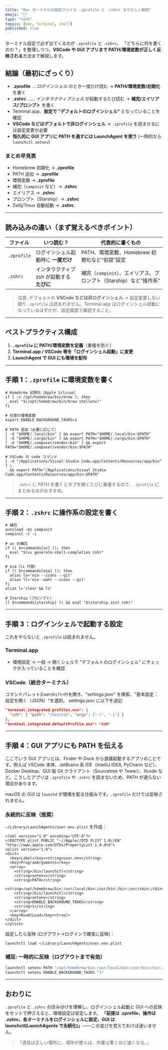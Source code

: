 ```yaml
---
title: "Mac ターミナルの設定ファイル .zprofile と .zshrc をやさしく解説"
emoji: "🐸"
type: "tech"
topics: [mac, terminal, shell]
published: true
---
```


ターミナル設定で必ず出てくるのが `.zprofile` と `.zshrc`。
「どちらに何を書くのか？」を整理しつつ、**VSCode や GUI アプリまで PATH/環境変数が正しく反映される**方法まで解説します。

## 結論（最初にざっくり）

- **.zprofile** … *ログインシェル* のとき一度だけ読む → **PATH/環境変数/初期化** を書く
- **.zshrc** …… *インタラクティブシェル* が起動するたび読む → **補完/エイリアス/プロンプト** を書く
- Terminal.app、**設定で "デフォルトのログインシェル"** となっていることを確認
- **VSCode などはデフォルトで非ログインシェル** → `.zprofile` を読ませるには設定変更が必要
- **恒久的に GUI アプリに PATH を通すには LaunchAgent を使う** (一時的なら `launchctl setenv`)

### まとめ早見表

- Homebrew 初期化 → **.zprofile**
- PATH 追加 → **.zprofile**
- 環境変数 → **.zprofile**
- 補完（`compinit` など）→ **.zshrc**
- エイリアス → **.zshrc**
- プロンプト（Starship）→ **.zshrc**
- Zellij/Tmux 自動起動 → **.zshrc**

---

## 読み込みの違い（まず覚えるべきポイント）

| ファイル        | いつ読む？                      | 代表的に書くもの                                    |
| ----------- | -------------------------- | ------------------------------------------- |
| `.zprofile` | ログインシェル起動時に **一度だけ**       | PATH、環境変数、Homebrew 初期化など“前提”設定              |
| `.zshrc`    | インタラクティブ zsh が起動する **たびに** | 補完（`compinit`）、エイリアス、プロンプト（Starship）など“操作系” |

> 注意: デフォルトの **VSCode などは非ログインシェル** → 設定変更しない限り `.zprofile` は読まれません。Terminal.app はログインシェル起動になっているはずだが、設定画面で確認すること。

---

## ベストプラクティス構成

1. **`.zprofile` に PATH/環境変数を定義**（重複を防ぐ）
2. **Terminal.app / VSCode 等を「ログインシェル起動」に変更**
3. **LaunchAgent で GUI にも環境を配布**

---

## 手順 1：`.zprofile` に環境変数を書く

```zsh:.zprofile
# Homebrew 初期化（Apple Silicon）
if [ -x /opt/homebrew/bin/brew ]; then
  eval "$(/opt/homebrew/bin/brew shellenv)"
fi

# 任意の環境変数
export ENABLE_BACKGROUND_TASKS=1

# PATH 追加（必要に応じて）
[ -d "$HOME/.local/bin" ] && export PATH="$HOME/.local/bin:$PATH"
[ -d "$HOME/.cargo/bin" ] && export PATH="$HOME/.cargo/bin:$PATH"
[ -d "$HOME/.composer/vendor/bin" ] && export PATH="$HOME/.composer/vendor/bin:$PATH"

# VSCode の code コマンド
[ -d "/Applications/Visual Studio Code.app/Contents/Resources/app/bin" ] \
  && export PATH="/Applications/Visual Studio Code.app/Contents/Resources/app/bin:$PATH"
```

> `.zshrc` に PATH を書くとタブを開くたびに重複するので、`.zprofile` にまとめるのがおすすめ。

---

## 手順 2：`.zshrc` に操作系の設定を書く

```zsh:.zshrc
# 補完
autoload -Uz compinit
compinit -C -i

# uv の補完
if (( $+commands[uv] )); then
  eval "$(uv generate-shell-completion zsh)"
fi

# eza（ls 代替）
if (( $+commands[eza] )); then
  alias ls='eza --icons --git'
  alias ll='eza -aahl --icons --git'
fi
alias l='clear && ls'

# Starship（プロンプト）
(( $+commands[starship] )) && eval "$(starship init zsh)"
```

---

## 手順 3：ログインシェルで起動する設定

これをやらないと `.zprofile` は読まれません。

### Terminal.app

- 環境設定 → 一般 → 開くシェルで "デフォルトのログインシェル" にチェックが入っていることを確認

### VSCode（統合ターミナル）

コマンドパレット(`Cmd+Shift+P`)を開き、"settings.json" を検索、"基本設定： 設定を開く（JSON）"を選択。
settings.json に以下を追記

```json:settings.json
"terminal.integrated.profiles.osx": {
  "zsh": { "path": "/bin/zsh", "args": ["-l", "-i"] }
},
"terminal.integrated.defaultProfile.osx": "zsh"
```

---

## 手順 4：GUI アプリにも PATH を伝える

ここでいう GUI アプリとは、Finder や Dock から直接起動するアプリのことです。例えば VSCode 本体、JetBrains 系 IDE（IntelliJ IDEA, PyCharm など）、Docker Desktop、GUI 版 Git クライアント（Sourcetree や Tower）、Xcode など。こうしたアプリは `.zprofile` や `.zshrc` を読まないため、PATH が通らない場合があります。

macOS の GUI は `launchd` が環境を配る仕組みです。`.zprofile` だけでは反映されません。

### 永続的に反映（推奨）

`~/Library/LaunchAgents/user.env.plist` を作成：

```xml:user.env.plist
<?xml version="1.0" encoding="UTF-8"?>
<!DOCTYPE plist PUBLIC "-//Apple//DTD PLIST 1.0//EN" "http://www.apple.com/DTDs/PropertyList-1.0.dtd">
<plist version="1.0">
<dict>
  <key>Label</key><string>user.env</string>
  <key>ProgramArguments</key>
  <array>
    <string>/bin/launchctl</string>
    <string>setenv</string>
    <string>PATH</string>
    <string>/opt/homebrew/bin:/usr/local/bin:/usr/bin:/bin:/usr/sbin:/sbin</string>
    <string>/bin/launchctl</string>
    <string>setenv</string>
    <string>ENABLE_BACKGROUND_TASKS</string>
    <string>1</string>
  </array>
  <key>RunAtLoad</key><true/>
</dict>
</plist>
```

設定したら反映 (ログアウト→ログインで確実に反映)：

```bash
launchctl load ~/Library/LaunchAgents/user.env.plist
```

### 補足: 一時的に反映（ログアウトまで有効）

```bash
launchctl setenv PATH "/opt/homebrew/bin:/usr/local/bin:/usr/bin:/bin:/usr/sbin:/sbin"
launchctl setenv ENABLE_BACKGROUND_TASKS "1"
```

---

## おわりに

`.zprofile` と `.zshrc` の住み分けを理解し、ログインシェル起動と GUI への反映をセットで押さえると、環境設定は安定します。
**「前提は .zprofile、操作は .zshrc、各ターミナルをログインシェルに設定、GUI は launchctl(LaunchAgents で永続化)」**――この並びを覚えておけば迷いません。

> 「道具は正しい場所に。場所が整えば、作業は驚くほど速くなる。」

